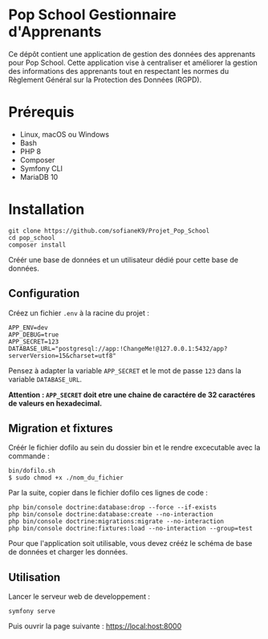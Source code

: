 # Pop School Gestionnaire d'Apprenants

Ce dépôt contient une application de gestion des données des apprenants pour Pop School. Cette application vise à centraliser et améliorer la gestion des informations des apprenants tout en respectant les normes du Règlement Général sur la Protection des Données (RGPD).

# Prérequis

- Linux, macOS ou Windows
- Bash
- PHP 8
- Composer
- Symfony CLI
- MariaDB 10

# Installation


```
git clone https://github.com/sofianeK9/Projet_Pop_School
cd pop_school
composer install
```
Créér une base de données et un utilisateur dédié pour cette base de données.


## Configuration

Créez un fichier `.env` à la racine du projet :

```
APP_ENV=dev
APP_DEBUG=true
APP_SECRET=123
DATABASE_URL="postgresql://app:!ChangeMe!@127.0.0.1:5432/app?serverVersion=15&charset=utf8"

```

Pensez à adapter la variable `APP_SECRET` et le mot de passe `123` dans la variable `DATABASE_URL`.

**Attention : `APP_SECRET` doit etre une chaine de caractére de 32 caractéres de valeurs en hexadecimal.**


## Migration et fixtures

Créér le fichier dofilo au sein du dossier bin et le rendre excecutable avec la commande :

```
bin/dofilo.sh
$ sudo chmod +x ./nom_du_fichier
```

Par la suite, copier dans le fichier dofilo ces lignes de code : 

```
php bin/console doctrine:database:drop --force --if-exists
php bin/console doctrine:database:create --no-interaction
php bin/console doctrine:migrations:migrate --no-interaction
php bin/console doctrine:fixtures:load --no-interaction --group=test

```
Pour que l'application soit utilisable, vous devez crééz le schéma de base de données et charger les données.


## Utilisation

Lancer le serveur web de developpement :

```
symfony serve

```

Puis ouvrir la page suivante : [https://local:host:8000](https://local:host:8000)